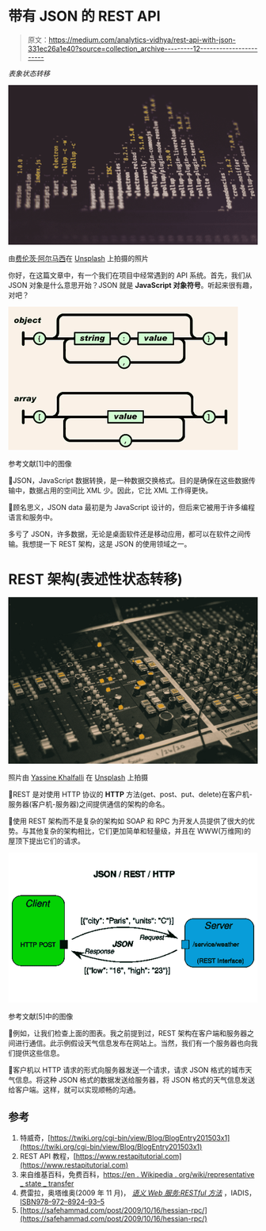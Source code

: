 # 带有 JSON 的 REST API

> 原文：<https://medium.com/analytics-vidhya/rest-api-with-json-331ec26a1e40?source=collection_archive---------12----------------------->

*表象状态转移*

![](img/b8599512f6196c0b7c090b3ffe3aba07.png)

由[费伦茨·阿尔马西](https://unsplash.com/@flowforfrank?utm_source=medium&utm_medium=referral)在 [Unsplash](https://unsplash.com?utm_source=medium&utm_medium=referral) 上拍摄的照片

你好，在这篇文章中，有一个我们在项目中经常遇到的 API 系统。首先，我们从 JSON 对象是什么意思开始？JSON 就是 **JavaScript 对象符号**。听起来很有趣，对吧？

![](img/279f57f35e282d5d2cba15adc23aa9b7.png)

参考文献[1]中的图像

🔺JSON，JavaScript 数据转换，是一种数据交换格式。目的是确保在这些数据传输中，数据占用的空间比 XML 少。因此，它比 XML 工作得更快。

📌顾名思义，JSON data 最初是为 JavaScript 设计的，但后来它被用于许多编程语言和服务中。

多亏了 JSON，许多数据，无论是桌面软件还是移动应用，都可以在软件之间传输。我想提一下 REST 架构，这是 JSON 的使用领域之一。

# REST 架构(表述性状态转移)

![](img/27d11920e7ea9d2b2c092350a5e78a33.png)

照片由 [Yassine Khalfalli](https://unsplash.com/@yassine_khalfalli?utm_source=medium&utm_medium=referral) 在 [Unsplash](https://unsplash.com?utm_source=medium&utm_medium=referral) 上拍摄

🔺REST 是对使用 HTTP 协议的 **HTTP** 方法(get、post、put、delete)在客户机-服务器(客户机-服务器)之间提供通信的架构的命名。

🔺使用 REST 架构而不是复杂的架构如 SOAP 和 RPC 为开发人员提供了很大的优势。与其他复杂的架构相比，它们更加简单和轻量级，并且在 WWW(万维网)的屋顶下提出它们的请求。

![](img/4237e5ca8432d77803d46f6958ad3570.png)

参考文献[5]中的图像

📌例如，让我们检查上面的图表。我之前提到过，REST 架构在客户端和服务器之间进行通信。此示例假设天气信息发布在网站上。当然，我们有一个服务器也向我们提供这些信息。

🔺客户机以 HTTP 请求的形式向服务器发送一个请求，请求 JSON 格式的城市天气信息。将这种 JSON 格式的数据发送给服务器，将 JSON 格式的天气信息发送给客户端。这样，就可以实现顺畅的沟通。

## 参考

1.  特威奇，[https://twiki.org/cgi-bin/view/Blog/BlogEntry201503x1](https://twiki.org/cgi-bin/view/Blog/BlogEntry201503x1)
2.  REST API 教程，[https://www.restapitutorial.com](https://www.restapitutorial.com)
3.  来自维基百科，免费百科，[https://en . Wikipedia . org/wiki/representative _ state _ transfer](https://en.wikipedia.org/wiki/Representational_state_transfer)
4.  费雷拉，奥塔维奥(2009 年 11 月)， [*语义 Web 服务:RESTful 方法*](https://otaviofff.github.io/restful-grounding/) ，IADIS，[ISBN](https://en.wikipedia.org/wiki/ISBN_(identifier))[978–972–8924–93–5](https://en.wikipedia.org/wiki/Special:BookSources/978-972-8924-93-5)
5.  [https://safehammad.com/post/2009/10/16/hessian-rpc/](https://safehammad.com/post/2009/10/16/hessian-rpc/)